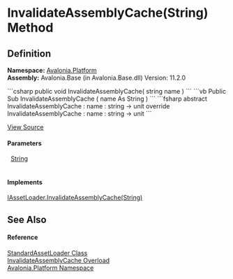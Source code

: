 # InvalidateAssemblyCache(String) Method




## Definition
**Namespace:** <a href="N_Avalonia_Platform">Avalonia.Platform</a>  
**Assembly:** Avalonia.Base (in Avalonia.Base.dll) Version: 11.2.0

<Tabs groupId="api-code-preview">
<TabItem value="csharp" label="C#">
```csharp
public void InvalidateAssemblyCache(
	string name
)
```
</TabItem>
<TabItem value="vb" label="VB">
```vb
Public Sub InvalidateAssemblyCache ( 
	name As String
)
```
</TabItem>
<TabItem value="fsharp" label="F#">
```fsharp
abstract InvalidateAssemblyCache : 
        name : string -> unit 
override InvalidateAssemblyCache : 
        name : string -> unit 
```
</TabItem>
</Tabs>



<a href="https://github.com/AvaloniaUI/Avalonia/tree/master/src/Avalonia.Base/Platform/StandardAssetLoader.cs#L160" title="View the source code">View Source</a>



#### Parameters
<dl><dt>  <a href="https://learn.microsoft.com/dotnet/api/system.string" target="_blank" rel="noopener noreferrer">String</a></dt><dd> </dd></dl>

#### Implements
<a href="M_Avalonia_Platform_IAssetLoader_InvalidateAssemblyCache_1">IAssetLoader.InvalidateAssemblyCache(String)</a>  


## See Also


#### Reference
<a href="T_Avalonia_Platform_StandardAssetLoader">StandardAssetLoader Class</a>  
<a href="Overload_Avalonia_Platform_StandardAssetLoader_InvalidateAssemblyCache">InvalidateAssemblyCache Overload</a>  
<a href="N_Avalonia_Platform">Avalonia.Platform Namespace</a>  

